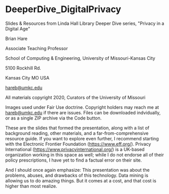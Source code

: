 # DeeperDive_DigitalPrivacy
Slides &amp; Resources from Linda Hall Library Deeper Dive series, "Privacy in a Digital Age" 

Brian Hare 

Associate Teaching Professor 

School of Computing & Engineering, University of Missouri-Kansas City 

5100 Rockhill Rd. 

Kansas City MO USA 

hareb@umkc.edu 


All materials copyright 2020, Curators of the University of Missouri 

Images used under Fair Use doctrine. Copyright holders may reach me at hareb@umkc.edu if there are issues. 
Files can be downloaded indvidually, or as a single ZIP archive via the Code button. 


These are the slides that formed the presentation, along with a list of background reading, other materials, and a far-from-comprehensive resource guide. If you want to explore even further, I recommend starting with the Electronic Frontier Foundation (https://www.eff.org/). Privacy International (https://www.privacyinternational.org/) is a UK-based organization working in this space as well; while I do not endorse all of their policy prescriptions, I have yet to find a factual error on their site. 


And I should once again emphasize: This presentation was about the problems, abuses, and drawbacks of this technology. Data mining is allowing us to do amazing things. But it comes at a cost, and that cost is higher than most realize. 
